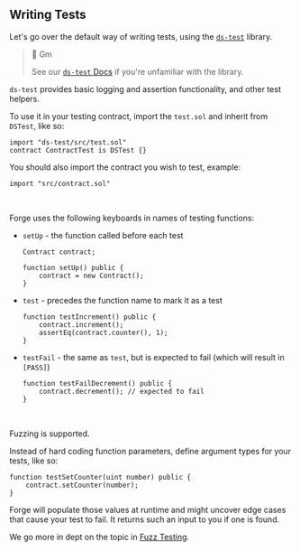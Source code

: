 ## Writing Tests

Let's go over the default way of writing tests, using the [`ds-test`](https://github.com/dapphub/ds-test) library.

> 👋 Gm
>
> See our [`ds-test` Docs](./ds-test-docs.md) if you're unfamiliar with the library.

`ds-test` provides basic logging and assertion functionality, and other test helpers.

To use it in your testing contract, import the `test.sol` and inherit from `DSTest`, like so:
```solidity
import "ds-test/src/test.sol"
contract ContractTest is DSTest {}
```

You should also import the contract you wish to test, example:
```solidity
import "src/contract.sol"
```
<br>

Forge uses the following keyboards in names of testing functions:
- `setUp` - the function called before each test
    ```solidity
    Contract contract;

    function setUp() public {
        contract = new Contract();
    }
    ```
- `test` - precedes the function name to mark it as a test
    ```solidity
    function testIncrement() public {
        contract.increment();
        assertEq(contract.counter(), 1);
    }
    ```
- `testFail` - the same as `test`, but is expected to fail (which will result in `[PASS]`)
    ```solidity
    function testFailDecrement() public {
        contract.decrement(); // expected to fail
    }
    ```
<br>

Fuzzing is supported.

Instead of hard coding function parameters, define argument types for your tests, like so:
```solidity
function testSetCounter(uint number) public {
    contract.setCounter(number);
}
```
Forge will populate those values at runtime and might uncover edge cases that cause your test to fail. It returns such an input to you if one is found.

We go more in dept on the topic in [Fuzz Testing](fuzz-testing.md).
